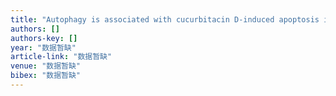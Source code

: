 ```yaml
---
title: "Autophagy is associated with cucurbitacin D-induced apoptosis in human T cell leukemia cells"
authors: []
authors-key: []
year: "数据暂缺"
article-link: "数据暂缺"
venue: "数据暂缺"
bibex: "数据暂缺"
---
```

